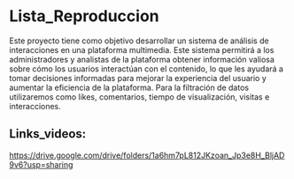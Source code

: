 # Lista_Reproduccion

Este proyecto tiene como objetivo desarrollar un sistema de análisis de interacciones en una plataforma multimedia. Este sistema permitirá a los administradores y analistas de la plataforma obtener información valiosa sobre cómo los usuarios interactúan con el contenido, lo que les ayudará a tomar decisiones informadas para mejorar la experiencia del usuario y aumentar la eficiencia de la plataforma. Para la filtración de datos utilizaremos como likes, comentarios, tiempo de visualización,  visitas e interacciones.

## Links_videos:

https://drive.google.com/drive/folders/1a6hm7pL812JKzoan_Jp3e8H_BljAD9v6?usp=sharing
